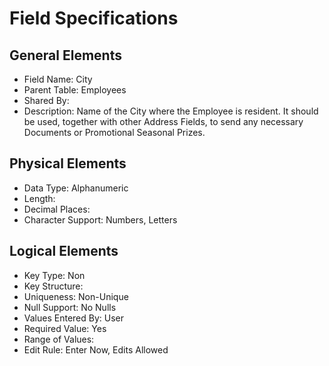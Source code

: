 # Field Specifications

## General Elements

- Field Name: City
- Parent Table: Employees
- Shared By: 
- Description: Name of the City where the Employee is resident. It should be used, together with other Address Fields, to send any necessary Documents or Promotional Seasonal Prizes. 

## Physical Elements

- Data Type: Alphanumeric
- Length: 
- Decimal Places: 
- Character Support: Numbers, Letters 

## Logical Elements

- Key Type: Non
- Key Structure: 
- Uniqueness: Non-Unique
- Null Support: No Nulls
- Values Entered By: User
- Required Value: Yes
- Range of Values: 
- Edit Rule: Enter Now, Edits Allowed
